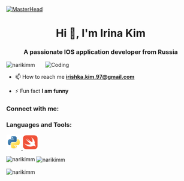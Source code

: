 [![MasterHead](https://i.pinimg.com/1200x/49/fe/3f/49fe3fd09fa5e5e92d6b9e9e0431b6d5.jpg)](https://narikimm.io)
<h1 align="center">Hi 👋, I'm Irina Kim</h1>
<h3 align="center">A passionate IOS application developer from Russia</h3>
<img align="right" alt="Coding" width="400" src="https://cdn2.vectorstock.com/i/1000x1000/51/16/media-developer-female-in-office-vector-30165116.jpg">

<p align="left"> <img src="https://komarev.com/ghpvc/?username=narikimm&label=Profile%20views&color=0e75b6&style=flat" alt="narikimm" /> </p>

- 📫 How to reach me **irishka.kim.97@gmail.com**

- ⚡ Fun fact **I am funny**

<h3 align="left">Connect with me:</h3>
<p align="left">
</p>

<h3 align="left">Languages and Tools:</h3>
<p align="left"> <a href="https://www.python.org" target="_blank" rel="noreferrer"> <img src="https://raw.githubusercontent.com/devicons/devicon/master/icons/python/python-original.svg" alt="python" width="40" height="40"/> </a> <a href="https://developer.apple.com/swift/" target="_blank" rel="noreferrer"> <img src="https://raw.githubusercontent.com/devicons/devicon/master/icons/swift/swift-original.svg" alt="swift" width="40" height="40"/> </a> </p>

<p><img align="left" src="https://github-readme-stats.vercel.app/api/top-langs?username=narikimm&show_icons=true&locale=en&layout=compact" alt="narikimm" /></p>

<p>&nbsp;<img align="center" src="https://github-readme-stats.vercel.app/api?username=narikimm&show_icons=true&locale=en" alt="narikimm" /></p>

<p><img align="center" src="https://github-readme-streak-stats.herokuapp.com/?user=narikimm&" alt="narikimm" /></p>
